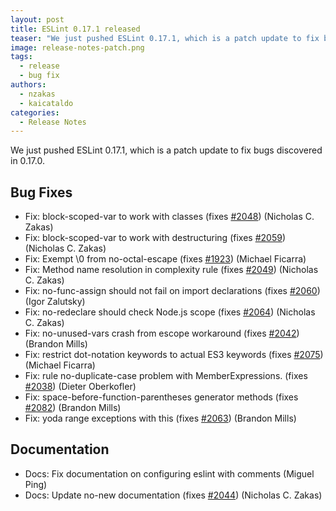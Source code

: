 ```yaml
---
layout: post
title: ESLint 0.17.1 released
teaser: "We just pushed ESLint 0.17.1, which is a patch update to fix bugs discovered in 0.17.0."
image: release-notes-patch.png
tags:
  - release
  - bug fix
authors:
  - nzakas
  - kaicataldo
categories:
  - Release Notes
---
```


We just pushed ESLint 0.17.1, which is a patch update to fix bugs discovered in 0.17.0.

## Bug Fixes

* Fix: block-scoped-var to work with classes (fixes [#2048](https://github.com/eslint/eslint/issues/2048)) (Nicholas C. Zakas)
* Fix: block-scoped-var to work with destructuring (fixes [#2059](https://github.com/eslint/eslint/issues/2059)) (Nicholas C. Zakas)
* Fix: Exempt \0 from no-octal-escape (fixes [#1923](https://github.com/eslint/eslint/issues/1923)) (Michael Ficarra)
* Fix: Method name resolution in complexity rule (fixes [#2049](https://github.com/eslint/eslint/issues/2049)) (Nicholas C. Zakas)
* Fix: no-func-assign should not fail on import declarations (fixes [#2060](https://github.com/eslint/eslint/issues/2060)) (Igor Zalutsky)
* Fix: no-redeclare should check Node.js scope (fixes [#2064](https://github.com/eslint/eslint/issues/2064)) (Nicholas C. Zakas)
* Fix: no-unused-vars crash from escope workaround (fixes [#2042](https://github.com/eslint/eslint/issues/2042)) (Brandon Mills)
* Fix: restrict dot-notation keywords to actual ES3 keywords (fixes [#2075](https://github.com/eslint/eslint/issues/2075)) (Michael Ficarra)
* Fix: rule no-duplicate-case problem with MemberExpressions. (fixes [#2038](https://github.com/eslint/eslint/issues/2038)) (Dieter Oberkofler)
* Fix: space-before-function-parentheses generator methods (fixes [#2082](https://github.com/eslint/eslint/issues/2082)) (Brandon Mills)
* Fix: yoda range exceptions with this (fixes [#2063](https://github.com/eslint/eslint/issues/2063)) (Brandon Mills)

## Documentation

* Docs: Fix documentation on configuring eslint with comments (Miguel Ping)
* Docs: Update no-new documentation (fixes [#2044](https://github.com/eslint/eslint/issues/2044)) (Nicholas C. Zakas)
